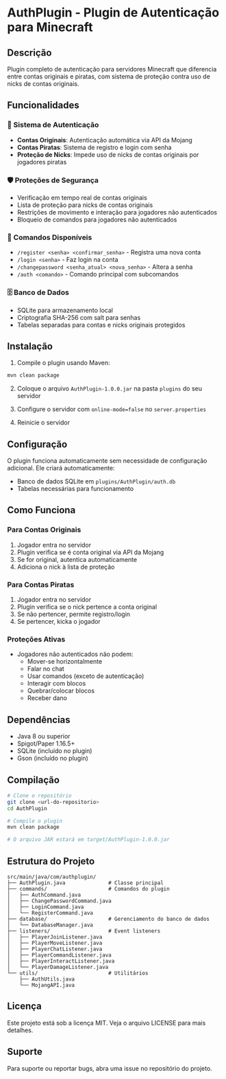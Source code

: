 # AuthPlugin - Plugin de Autenticação para Minecraft

## Descrição
Plugin completo de autenticação para servidores Minecraft que diferencia entre contas originais e piratas, com sistema de proteção contra uso de nicks de contas originais.

## Funcionalidades

### 🔐 Sistema de Autenticação
- **Contas Originais**: Autenticação automática via API da Mojang
- **Contas Piratas**: Sistema de registro e login com senha
- **Proteção de Nicks**: Impede uso de nicks de contas originais por jogadores piratas

### 🛡️ Proteções de Segurança
- Verificação em tempo real de contas originais
- Lista de proteção para nicks de contas originais
- Restrições de movimento e interação para jogadores não autenticados
- Bloqueio de comandos para jogadores não autenticados

### 🔧 Comandos Disponíveis
- `/register <senha> <confirmar_senha>` - Registra uma nova conta
- `/login <senha>` - Faz login na conta
- `/changepassword <senha_atual> <nova_senha>` - Altera a senha
- `/auth <comando>` - Comando principal com subcomandos

### 🗄️ Banco de Dados
- SQLite para armazenamento local
- Criptografia SHA-256 com salt para senhas
- Tabelas separadas para contas e nicks originais protegidos

## Instalação

1. Compile o plugin usando Maven:
```bash
mvn clean package
```

2. Coloque o arquivo `AuthPlugin-1.0.0.jar` na pasta `plugins` do seu servidor

3. Configure o servidor com `online-mode=false` no `server.properties`

4. Reinicie o servidor

## Configuração

O plugin funciona automaticamente sem necessidade de configuração adicional. Ele criará automaticamente:
- Banco de dados SQLite em `plugins/AuthPlugin/auth.db`
- Tabelas necessárias para funcionamento

## Como Funciona

### Para Contas Originais
1. Jogador entra no servidor
2. Plugin verifica se é conta original via API da Mojang
3. Se for original, autentica automaticamente
4. Adiciona o nick à lista de proteção

### Para Contas Piratas
1. Jogador entra no servidor
2. Plugin verifica se o nick pertence a conta original
3. Se não pertencer, permite registro/login
4. Se pertencer, kicka o jogador

### Proteções Ativas
- Jogadores não autenticados não podem:
  - Mover-se horizontalmente
  - Falar no chat
  - Usar comandos (exceto de autenticação)
  - Interagir com blocos
  - Quebrar/colocar blocos
  - Receber dano

## Dependências

- Java 8 ou superior
- Spigot/Paper 1.16.5+
- SQLite (incluído no plugin)
- Gson (incluído no plugin)

## Compilação

```bash
# Clone o repositório
git clone <url-do-repositorio>
cd AuthPlugin

# Compile o plugin
mvn clean package

# O arquivo JAR estará em target/AuthPlugin-1.0.0.jar
```

## Estrutura do Projeto

```
src/main/java/com/authplugin/
├── AuthPlugin.java              # Classe principal
├── commands/                    # Comandos do plugin
│   ├── AuthCommand.java
│   ├── ChangePasswordCommand.java
│   ├── LoginCommand.java
│   └── RegisterCommand.java
├── database/                    # Gerenciamento do banco de dados
│   └── DatabaseManager.java
├── listeners/                   # Event listeners
│   ├── PlayerJoinListener.java
│   ├── PlayerMoveListener.java
│   ├── PlayerChatListener.java
│   ├── PlayerCommandListener.java
│   ├── PlayerInteractListener.java
│   └── PlayerDamageListener.java
└── utils/                       # Utilitários
    ├── AuthUtils.java
    └── MojangAPI.java
```

## Licença

Este projeto está sob a licença MIT. Veja o arquivo LICENSE para mais detalhes.

## Suporte

Para suporte ou reportar bugs, abra uma issue no repositório do projeto.
